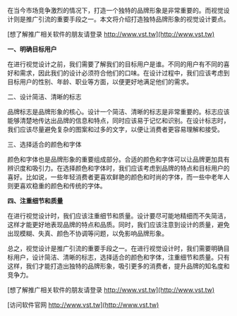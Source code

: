 在当今市场竞争激烈的情况下，打造一个独特的品牌形象是非常重要的。而视觉设计则是推广引流的重要手段之一。本文将介绍打造独特品牌形象的视觉设计要点。

[想了解推广相关软件的朋友请登录 http://www.vst.tw](http://www.vst.tw)

**一、明确目标用户**

在进行视觉设计之前，我们需要了解我们的目标用户是谁。不同的用户有不同的喜好和需求，因此我们的设计必须符合他们的口味。在设计过程中，我们应该考虑到目标用户的性别、年龄、职业等方面，以便更好地满足他们的需求。

二、设计简洁、清晰的标志

品牌标志是品牌形象的核心。设计一个简洁、清晰的标志是非常重要的。标志应该能够清楚地传达出品牌的信息和特点，同时应该易于记忆和识别。在设计标志时，我们应该尽量避免复杂的图案和过多的文字，以便让消费者更容易理解和接受。

三、选择适合的颜色和字体

颜色和字体也是品牌形象的重要组成部分。合适的颜色和字体可以让品牌更加具有辨识度和吸引力。在选择颜色和字体时，我们应该考虑到品牌的特点和目标用户的喜好。比如说，一些年轻消费者更喜欢鲜艳的颜色和时尚的字体，而一些中老年人则更喜欢稳重的颜色和传统的字体。

**四、注重细节和质量**

在进行视觉设计时，我们应该注重细节和质量。设计要尽可能地精细而不失简洁，这样才能更好地表现品牌的特点和品质。同时，我们应该注意到设计的质量，避免出现模糊、失真、颜色不协调等问题，以免影响品牌形象。

总之，视觉设计是推广引流的重要手段之一。在进行视觉设计时，我们需要明确目标用户，设计简洁、清晰的标志，选择适合的颜色和字体，注重细节和质量。只有这样，我们才能打造出独特的品牌形象，吸引更多的消费者，提升品牌的知名度和竞争力。

[想了解推广相关软件的朋友请登录 http://www.vst.tw](http://www.vst.tw)


[访问软件官网 http://www.vst.tw](http://www.vst.tw)
